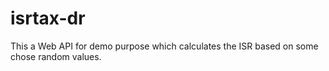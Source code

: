 # isrtax-dr
This a Web API for demo purpose which calculates the ISR based on some chose random values. 
